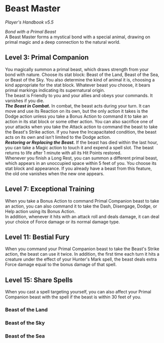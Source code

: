 # Beast Master
*Player's Handbook v5.5*  

*Bond with a Primal Beast*  
A Beast Master forms a mystical bond with a special animal, drawing on primal magic and a deep connection to the natural world.

## Level 3: Primal Companion
You magically summon a primal beast, which draws strength from your bond with nature. Choose its stat block: Beast of the Land, Beast of the Sea, or Beast of the Sky. You also determine the kind of animal it is, choosing a kind appropriate for the stat block. Whatever beast you choose, it bears primal markings indicating its supernatural origin.  
The beast is Friendly to you and your allies and obeys your commands. It vanishes if you die.  
***The Beast in Combat.*** In combat, the beast acts during your turn. It can move and use its Reaction on its own, but the only action it takes is the Dodge action unless you take a Bonus Action to command it to take an action in its stat block or some other action. You can also sacrifice one of your attacks when you take the Attack action to command the beast to take the Beast's Strike action. If you have the Incapacitated condition, the beast acts on its own and isn't limited to the Dodge action.  
***Restoring or Replacing the Beast.*** If the beast has died within the last hour, you can take a Magic action to touch it and expend a spell slot. The beast returns to life after 1 minute with all its Hit Points restored.  
Whenever you finish a Long Rest, you can summon a different primal beast, which appears in an unoccupied space within 5 feet of you. You choose its stat block and appearance. If you already have a beast from this feature, the old one vanishes when the new one appears.

## Level 7: Exceptional Training
When you take a Bonus Action to command Primal Companion beast to take an action, you can also command it to take the Dash, Disengage, Dodge, or Help action using its Bonus Action.  
In addition, whenever it hits with an attack roll and deals damage, it can deal your choice of Force damage or its normal damage type.

## Level 11: Bestial Fury
When you command your Primal Companion beast to take the Beast's Strike action, the beast can use it twice.
In addition, the first time each turn it hits a creature under the effect of your Hunter's Mark spell, the beast deals extra Force damage equal to the bonus damage of that spell.

## Level 15: Share Spells
When you cast a spell targeting yourself, you can also affect your Primal Companion beast with the spell if the beast is within 30 feet of you.

### Beast of the Land

### Beast of the Sky

### Beast of the Sea